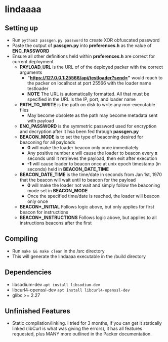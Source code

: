 # lindaaaa

## Setting up
  * Run `python3 passgen.py password` to create XOR obfuscated password
  * Paste the output of **passgen.py** into **preferences.h** as the value of **ENC_PASSWORD**
  * Ensure all other definitions held within **preferences.h** are correct for current deployment
    * **PAYLOAD_URL** is the URL of of the deployed packer with the correct arguments
      * **"https://127.0.0.1:25566/api/testloader?send="** would reach to the packer on localhost at port 25566 with the loader name testloader 
      * **NOTE** The URL is automatically formatted. All that must be specified in the URL is the IP, port, and loader name
    * **PATH_TO_WRITE** is the path on disk to write any non-executable files
      * May become obsolete as the path may become metadata sent with payload
    * **ENC_PASSWORD** is the symmetric password used for encryption and decryption after it hsa been fed through **passgen.py**
    * **BEACON_MODE** is to set the type of beaconing desired for beaconing for all payloads
      * **0** will make the loader beacon only once immediately
      * Any positive number **x** will cause the loader to beacon every **x** seconds until it retrieves the payload, then exit after execution
      * **-1** will cause loader to beacon once at unix epoch timestamp (in seconds) held in **BEACON_DATE_TIME**
    * **BEACON_DATE_TIME** is the time/date in seconds from Jan 1st, 1970 that the beacon will wait until to beacon for the payload
      * **0** will make the loader not wait and simply follow the beaconing mode set in **BEACON_MODE**
      * Once the specified time/date is reached, the loader will beacon only once
    * **BEACON\*_INITIAL** Follows logic above, but only applies for first beacon for instructions
    * **BEACON\*_INSTRUCTIONS** Follows logic above, but applies to all instructions beacons after the first

## Compiling
  * Run `make && make clean` in the /src directory
  * This will generate the lindaaaa executable in the /build directory

## Dependencies
  * libsodium-dev `apt install libsodium-dev`
  * libcurl4-openssl-dev `apt install libcurl4-openssl-dev`
  * glibc >= 2.27
  
## Unfinished Features
  * Static compilation/linking. I tried for 3 months, if you can get it statically linked (libCurl is what was giving the errors), it has all features requested, plus MANY more outlined in the Packer documentation.

